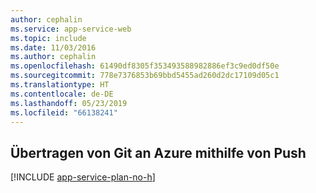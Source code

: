```yaml
---
author: cephalin
ms.service: app-service-web
ms.topic: include
ms.date: 11/03/2016
ms.author: cephalin
ms.openlocfilehash: 61490df8305f353493588982886ef3c9ed0df50e
ms.sourcegitcommit: 778e7376853b69bbd5455ad260d2dc17109d05c1
ms.translationtype: HT
ms.contentlocale: de-DE
ms.lasthandoff: 05/23/2019
ms.locfileid: "66138241"
---
```

## <a name="push-to-azure-from-git"></a>Übertragen von Git an Azure mithilfe von Push

[!INCLUDE [app-service-plan-no-h](app-service-web-git-push-to-azure-no-h.md)]